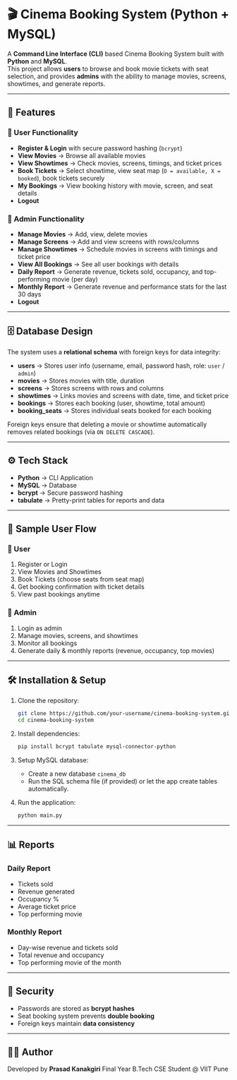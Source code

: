 # 🎬 Cinema Booking System (Python + MySQL)

A **Command Line Interface (CLI)** based Cinema Booking System built with **Python** and **MySQL**.  
This project allows **users** to browse and book movie tickets with seat selection, and provides **admins** with the ability to manage movies, screens, showtimes, and generate reports.

---

## 🚀 Features

### 👤 User Functionality
- **Register & Login** with secure password hashing (`bcrypt`)
- **View Movies** → Browse all available movies
- **View Showtimes** → Check movies, screens, timings, and ticket prices
- **Book Tickets** → Select showtime, view seat map (`O = available, X = booked`), book tickets securely
- **My Bookings** → View booking history with movie, screen, and seat details
- **Logout**

### 🔑 Admin Functionality
- **Manage Movies** → Add, view, delete movies
- **Manage Screens** → Add and view screens with rows/columns
- **Manage Showtimes** → Schedule movies in screens with timings and ticket price
- **View All Bookings** → See all user bookings with details
- **Daily Report** → Generate revenue, tickets sold, occupancy, and top-performing movie (per day)
- **Monthly Report** → Generate revenue and performance stats for the last 30 days
- **Logout**

---

## 🗄 Database Design

The system uses a **relational schema** with foreign keys for data integrity:

- **users** → Stores user info (username, email, password hash, role: `user` / `admin`)
- **movies** → Stores movies with title, duration
- **screens** → Stores screens with rows and columns
- **showtimes** → Links movies and screens with date, time, and ticket price
- **bookings** → Stores each booking (user, showtime, total amount)
- **booking_seats** → Stores individual seats booked for each booking

Foreign keys ensure that deleting a movie or showtime automatically removes related bookings (via `ON DELETE CASCADE`).

---

## ⚙️ Tech Stack

- **Python** → CLI Application  
- **MySQL** → Database  
- **bcrypt** → Secure password hashing  
- **tabulate** → Pretty-print tables for reports and data  

---

## 📸 Sample User Flow

### 🔹 User
1. Register or Login  
2. View Movies and Showtimes  
3. Book Tickets (choose seats from seat map)  
4. Get booking confirmation with ticket details  
5. View past bookings anytime  

### 🔹 Admin
1. Login as admin  
2. Manage movies, screens, and showtimes  
3. Monitor all bookings  
4. Generate daily & monthly reports (revenue, occupancy, top movies)  

---

## 🛠 Installation & Setup

1. Clone the repository:
   ```bash
   git clone https://github.com/your-username/cinema-booking-system.git
   cd cinema-booking-system


2. Install dependencies:

   ```bash
   pip install bcrypt tabulate mysql-connector-python
   ```

3. Setup MySQL database:

   * Create a new database `cinema_db`
   * Run the SQL schema file (if provided) or let the app create tables automatically.

4. Run the application:

   ```bash
   python main.py
   ```

---

## 📊 Reports

### Daily Report

* Tickets sold
* Revenue generated
* Occupancy %
* Average ticket price
* Top performing movie

### Monthly Report

* Day-wise revenue and tickets sold
* Total revenue and occupancy
* Top performing movie of the month

---

## 🔐 Security

* Passwords are stored as **bcrypt hashes**
* Seat booking system prevents **double booking**
* Foreign keys maintain **data consistency**

---

## 👨‍💻 Author

Developed by **Prasad Kanakgiri**
Final Year B.Tech CSE Student @ VIIT Pune

